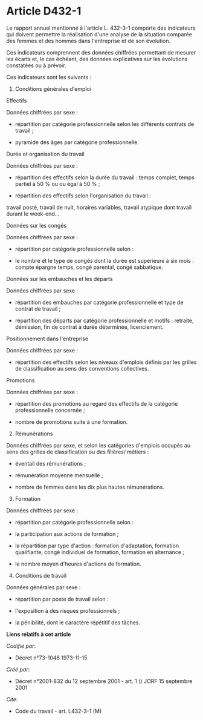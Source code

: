 # Article D432-1

Le rapport annuel mentionné à l'article L. 432-3-1 comporte des indicateurs qui doivent permettre la réalisation d'une
analyse de la situation comparée des femmes et des hommes dans l'entreprise et de son évolution.

Ces indicateurs comprennent des données chiffrées permettant de mesurer les écarts et, le cas échéant, des données
explicatives sur les évolutions constatées ou à prévoir.

Ces indicateurs sont les suivants :

1. Conditions générales d'emploi

Effectifs

Données chiffrées par sexe :

- répartition par catégorie professionnelle selon les différents contrats de travail ;

- pyramide des âges par catégorie professionnelle.

Durée et organisation du travail

Données chiffrées par sexe :

- répartition des effectifs selon la durée du travail : temps complet, temps partiel  à 50 % ou  ou égal à 50 % ;

- répartition des effectifs selon l'organisation du travail :

travail posté, travail de nuit, horaires variables, travail atypique dont travail durant le week-end...

Données sur les congés

Données chiffrées par sexe :

- répartition par catégorie professionnelle selon :

- le nombre et le type de congés dont la durée est supérieure à six mois : compte épargne temps, congé parental, congé
sabbatique.

Données sur les embauches et les départs

Données chiffrées par sexe :

- répartition des embauches par catégorie professionnelle et type de contrat de travail ;

- répartition des départs par catégorie professionnelle et motifs : retraite, démission, fin de contrat à durée déterminée,
licenciement.

Positionnement dans l'entreprise

Données chiffrées par sexe :

- répartition des effectifs selon les niveaux d'emplois définis par les grilles de classification au sens des conventions
collectives.

Promotions

Données chiffrées par sexe :

- répartition des promotions au regard des effectifs de la catégorie professionnelle concernée ;

- nombre de promotions suite à une formation.

2. Rémunérations

Données chiffrées par sexe, et selon les catégories d'emplois occupés au sens des grilles de classification ou des filières/
métiers :

- éventail des rémunérations ;

- rémunération moyenne mensuelle ;

- nombre de femmes dans les dix plus hautes rémunérations.

3. Formation

Données chiffrées par sexe :

- répartition par catégorie professionnelle selon :

- la participation aux actions de formation ;

- la répartition par type d'action : formation d'adaptation, formation qualifiante, congé individuel de formation, formation
en alternance ;

- le nombre moyen d'heures d'actions de formation.

4. Conditions de travail

Données générales par sexe :

- répartition par poste de travail selon :

- l'exposition à des risques professionnels ;

- la pénibilité, dont le caractère répétitif des tâches.

**Liens relatifs à cet article**

_Codifié par_:

  - Décret n°73-1048 1973-11-15

_Créé par_:

  - Décret n°2001-832 du 12 septembre 2001 - art. 1 () JORF 15 septembre 2001

_Cite_:

  - Code du travail - art. L432-3-1 (M)
